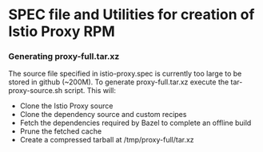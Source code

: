 # SPEC file and Utilities for creation of Istio Proxy RPM

### Generating proxy-full.tar.xz 
The source file specified in istio-proxy.spec is currently too large to be stored in github (~200M). To generate proxy-full.tar.xz execute the tar-proxy-source.sh script. This will:

* Clone the Istio Proxy source
* Clone the dependency source and custom recipes
* Fetch the dependencies required by Bazel to complete an offline build
* Prune the fetched cache
* Create a compressed tarball at /tmp/proxy-full/tar.xz


